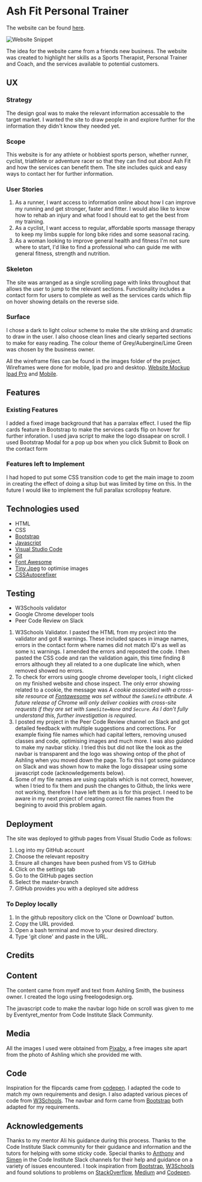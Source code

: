 
# Ash Fit Personal Trainer


The website can be found [here](https://annemariesheehan.github.io/Ash-Fit-Personal-Trainer/).

![Website Snippet](https://github.com/AnnemarieSheehan/First-Milestone-Project/blob/master/assets/Images/websitesnip.png)


The idea for the website came from a friends new business. The website was created to highlight her skills as a Sports Therapist, Personal Trainer and Coach, and the services available to potential customers. 

## UX

### Strategy

The design goal was to make the relevant information accessable to the target market. I wanted the site to draw people in and explore further for the information they didn't know they needed yet. 

### Scope
This website is for any athlete or hobbiest sports person, whether runner, cyclist, triathlete or adventure racer so that they can find out about Ash Fit and how the services can benefit them. The site includes quick and easy ways to contact her for further information. 

### User Stories
1. As a runner, I want access to information online about how I can improve my running and get stronger, faster and fitter. I would also like to know how to rehab an injury and what food I should eat to get the best from my training. 
2. As a cyclist, I want access to regular, affordable sports massage therapy to keep my limbs supple for long bike rides and some seasonal racing. 
3. As a woman looking to improve general health and fitness I'm not sure where to start, I'd like to find a professional who can guide me with general fitness, strength and nutrition. 

### Skeleton

The site was arranged as a single scrolling page with links throughout that allows the user to jump to the relevant sections. Functionality includes a contact form for users to complete as well as the services cards which flip on hover showing details on the reverse side. 


### Surface
I chose a dark to light colour scheme to make the site striking and dramatic to draw in the user. I also choose clean lines and clearly separted sections to make for easy reading. The colour theme of Grey/Aubergine/Lime Green was chosen by the business owner. 

All the wireframe files can be found in the images folder of the project. Wireframes were done for mobile, Ipad pro and desktop. [Website Mockup](https://github.com/AnnemarieSheehan/First-Milestone-Project/blob/master/assets/Images/Website-Mockup.png) [Ipad Pro](https://github.com/AnnemarieSheehan/First-Milestone-Project/blob/master/assets/Images/Ipad-pro.png) and [Mobile](https://github.com/AnnemarieSheehan/First-Milestone-Project/blob/master/assets/Images/mobilemockup.png). 

## Features

### Existing Features
I added a fixed image background that has a parralax effect. 
I used the flip cards feature in Bootstrap to make the services cards flip on hover for further inforation. 
I used java script to make the logo dissapear on scroll.
I used Bootstrap Modal for a pop up box when you click Submit to Book on the contact form 


### Features left to Implement
I had hoped to put some CSS transition code to get the main image to zoom in creating the effect of doing a situp but was limited by time on this. In the future I would like to implement the full parallax scrollopsy feature. 

## Technologies used

- HTML
- CSS
- [Bootstrap](https://getbootstrap.com/)
- [Javascript](https://www.javascript.com/)
- [Visual Studio Code](https://code.visualstudio.com/)
- [Git](https://git-scm.com/)
- [Font Awesome](https://fontawesome.com/) 
- [Tiny Jpeg](www.tinyjpeg.com) to optimise images 
- [CSSAutoprefixer](https://autoprefixer.github.io/)


## Testing

- W3Schools validator
- Google Chrome developer tools
- Peer Code Review on Slack

1. W3Schools Validator. I pasted the HTML from my project into the validator and got 8 warnings. These included spaces in image names, errors in the contact form where names did not match ID's as well as some `h1` warnings. I amended the errors and reposted the code. I then pasted the CSS code and ran the validation again, this time finding 8 errors although they all related to a one duplicate line which, when removed showed no errors. 
1. To check for errors using google chrome developer tools, I right clicked on my finished website and chose inspect. The only error showing related to a cookie, the message was *A cookie associated with a cross-site resource at [Fontawesome](http://fontawesome.com/) was set without the `SameSite` attribute. A future release of Chrome will only deliver cookies with cross-site requests if they are set with `SameSite=None` and `Secure`. As I don't fully understand this, further investigation is required*.
1. I posted my project in the Peer Code Review channel on Slack and got detailed feedback with multiple suggestions and corrections. For example fixing file names which had capital letters, removing unused classes and code, optimising images and much more. I was also guided to make my navbar sticky. I tried this but did not like the look as the navbar is transparent and the logo was showing ontop of the phot of Ashling when you moved down the page. To fix this I got some guidance on Slack and was shown how to make the logo dissapear using some javascript code (acknowledgements below). 
1. Some of my file names are using capitals which is not correct, however, when I tried to fix them and push the changes to Github, the links were not working, therefore I have left them as is for this project. I need to be aware in my next project of creating correct file names from the begining to avoid this problem again. 

## Deployment 
 The site was deployed to github pages from Visual Studio Code as follows:
 1. Log into my GitHub account
 2. Choose the relevant repositry
 3. Ensure all changes have been pushed from VS to GitHub
 4. Click on the settings tab
 5. Go to the GitHub pages section
 6. Select the master-branch 
 7. GitHub provides you with a deployed site address

### To Deploy locally

1. In the github repository click on the 'Clone or Download' button. 
2. Copy the URL provided. 
3. Open a bash terminal and move to your desired directory. 
4. Type 'git clone' and paste in the URL.

## Credits

## Content 
The content came from myelf and text from Ashling Smith, the business owner. 
I created the logo using freelogodesign.org.

The javascript code to make the navbar logo hide on scroll was given to me by Eventyret_mentor from Code Institute Slack Community. 

## Media
All the images I used were obtained from [Pixaby](https://pixabay.com/), a free images site apart from the photo of Ashling which she provided me with. 

## Code
Inspiration for the flipcards came from [codepen](https://www.codepen.io/). I adapted the code to match my own requirements and design. I also adapted various pieces of code from [W3Schools](https://www.w3schools.com/). The navbar and form came from [Bootstrap](https://getbootstap.com/) both adapted for my requirements. 

## Acknowledgements 

Thanks to my mentor Ali his guidance during this process. Thanks to the Code Institute Slack community for their guidance and information and the tutors for helping with some sticky code. Special thanks to [Anthony](https://github.com/auxfuse) and [Simen](https://github.com/Eventyret) in the Code Institute Slack channels for their help and guidance on a variety of issues encountered. I took inspiration from [Bootstrap](https://getbootstap.com/), [W3Schools](https://www.w3schools.com/) and found solutions to problems on [StackOverflow](https://stackoverflow.com/), [Medium](https://www.medium.com/) and [Codepen](https://www.codepen.io/). 